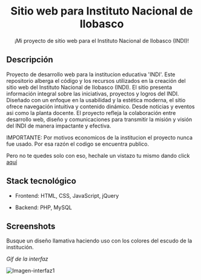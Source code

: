 <h1 align="center">Sitio web para Instituto Nacional de Ilobasco</h1>
<p align="center">
    ¡Mi proyecto de sitio web para el Instituto Nacional de Ilobasco (INDI)!
</p>



## Descripción

Proyecto de desarrollo web para la institucion educativa 'INDI'. Este repositorio alberga el código y los recursos utilizados en la creación del sitio web del Instituto Nacional de Ilobasco (INDI). El sitio presenta información integral sobre las iniciativas, proyectos y logros del INDI. Diseñado con un enfoque en la usabilidad y la estética moderna, el sitio ofrece navegación intuitiva y contenido dinámico. Desde noticias y eventos asi como la planta docente. El proyecto refleja la colaboración entre desarrollo web, diseño y comunicaciones para transmitir la misión y visión del INDI de manera impactante y efectiva.

IMPORTANTE: Por motivos economicos de la institucion el proyecto nunca fue usado. Por esa razón el codigo se encuentra  publico. 

Pero no te quedes solo con eso, hechale un vistazo tu mismo dando click <a href="https://marlong1.github.io/Sitio-web-INDI/index.html">aquí</a>

## Stack tecnológico

- Frontend: HTML, CSS, JavaScript, jQuery

- Backend: PHP, MySQL

## Screenshots

Busque un diseño llamativa haciendo uso con los colores del escudo de la institución.

_Gif de la interfaz_

![Imagen-interfaz1](http://i.imgur.com/zzPrWloh.gif)
